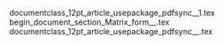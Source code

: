 documentclass_12pt_article_usepackage_pdfsync__1.tex
begin_document_section_Matrix_form__.tex
documentclass_12pt_article_usepackage_pdfsync__.tex